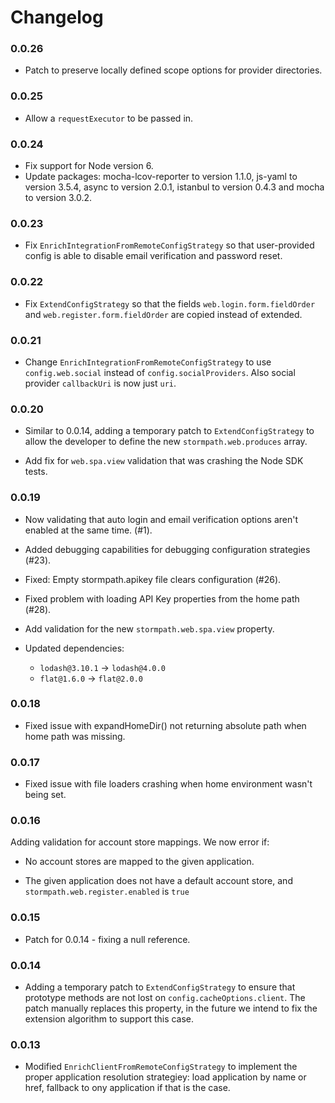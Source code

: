 # Changelog

### 0.0.26
 
* Patch to preserve locally defined scope options for provider directories.

### 0.0.25

* Allow a `requestExecutor` to be passed in.

### 0.0.24

* Fix support for Node version 6.
* Update packages: mocha-lcov-reporter to version 1.1.0, js-yaml to version 3.5.4,
  async to version 2.0.1, istanbul to version 0.4.3 and mocha to version 3.0.2.

### 0.0.23

* Fix `EnrichIntegrationFromRemoteConfigStrategy` so that user-provided config is
able to disable email verification and password reset.

### 0.0.22

* Fix `ExtendConfigStrategy` so that the fields `web.login.form.fieldOrder` and
`web.register.form.fieldOrder` are copied instead of extended.

### 0.0.21

* Change `EnrichIntegrationFromRemoteConfigStrategy` to use `config.web.social`
  instead of `config.socialProviders`. Also social provider `callbackUri` is now
  just `uri`.

### 0.0.20

* Similar to 0.0.14, adding a temporary patch to `ExtendConfigStrategy` to allow
  the developer to define the new `stormpath.web.produces` array.

* Add fix for `web.spa.view` validation that was crashing the Node SDK tests.

### 0.0.19

* Now validating that auto login and email verification options aren't enabled
  at the same time. (#1).

* Added debugging capabilities for debugging configuration strategies (#23).

* Fixed: Empty stormpath.apikey file clears configuration (#26).

* Fixed problem with loading API Key properties from the home path (#28).

* Add validation for the new `stormpath.web.spa.view` property.

* Updated dependencies:
  * `lodash@3.10.1` -> `lodash@4.0.0`
  * `flat@1.6.0` -> `flat@2.0.0`

### 0.0.18

* Fixed issue with expandHomeDir() not returning absolute path when home path was missing.

### 0.0.17

* Fixed issue with file loaders crashing when home environment wasn't being set.

### 0.0.16

Adding validation for account store mappings.  We now error if:

* No account stores are mapped to the given application.

* The given application does not have a default account store, and
  `stormpath.web.register.enabled` is `true`

### 0.0.15

* Patch for 0.0.14 - fixing a null reference.

### 0.0.14

* Adding a temporary patch to `ExtendConfigStrategy` to ensure that prototype
methods are not lost on `config.cacheOptions.client`.  The patch manually
replaces this property, in the future we intend to fix the extension algorithm
to support this case.

### 0.0.13

* Modified `EnrichClientFromRemoteConfigStrategy` to implement the proper
application resolution strategiey: load application by name or href, fallback
to ony application if that is the case.